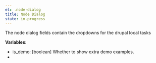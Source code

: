 ```yaml
---
el: .node-dialog
title: Node Dialog
state: in-progress
---
```

The node dialog fields contain the dropdowns for the drupal local tasks

__Variables:__
* is_demo: [boolean] Whether to show extra demo examples.
* 
